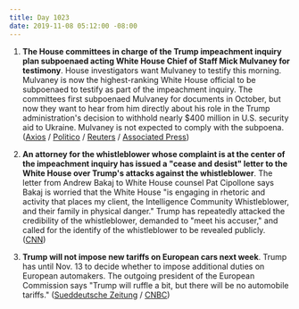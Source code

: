 ```yaml
---
title: Day 1023
date: 2019-11-08 05:12:00 -08:00
---
```


1. **The House committees in charge of the Trump impeachment inquiry plan subpoenaed acting White House Chief of Staff Mick Mulvaney for testimony**. House investigators want Mulvaney to testify this morning. Mulvaney is now the highest-ranking White House official to be subpoenaed to testify as part of the impeachment inquiry. The committees first subpoenaed Mulvaney for documents in October, but now they want to hear from him directly about his role in the Trump administration's decision to withhold nearly $400 million in U.S. security aid to Ukraine. Mulvaney is not expected to comply with the subpoena. ([Axios](https://www.axios.com/mick-mulvaney-subpoena-trump-impeachment-1cff4400-3cce-4529-a65d-fb75ecd4a883.html) / [Politico](https://www.politico.com/news/2019/11/07/mick-mulvaney-subpoena-impeachment-000324) / [Reuters](https://www.reuters.com/article/us-usa-trump-impeachment-mulvaney-idUSKBN1XI0BY) / [Associated Press](https://apnews.com/ba6efa0b917a48b29f872c677587286d)) 

2. **An attorney for the whistleblower whose complaint is at the center of the impeachment inquiry has issued a "cease and desist" letter to the White House over Trump's attacks against the whistleblower**. The letter from Andrew Bakaj to White House counsel Pat Cipollone says Bakaj is worried that the White House "is engaging in rhetoric and activity that places my client, the Intelligence Community Whistleblower, and their family in physical danger." Trump has repeatedly attacked the credibility of the whistleblower, demanded to "meet his accuser," and called for the identify of the whistleblower to be revealed publicly. ([CNN](https://www.cnn.com/2019/11/07/politics/ukraine-whistleblower-trump-cease-and-desist/index.html))

3. **Trump will not impose new tariffs on European cars next week**. Trump has until Nov. 13 to decide whether to impose additional duties on European automakers. The outgoing president of the European Commission says "Trump will ruffle a bit, but there will be no automobile tariffs." ([Sueddeutsche Zeitung](https://www.sueddeutsche.de/politik/europa-juncker-bruessel-interview-1.4672518?reduced=true) / [CNBC](https://www.cnbc.com/2019/11/08/trump-wont-impose-tariffs-on-european-cars-eu-juncker-says.html))